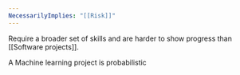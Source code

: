 ```yaml
---
NecessarilyImplies: "[[Risk]]"
---
```


Require a broader set of skills and are harder to show progress than [[Software projects]]. 

A Machine learning project is probabilistic

